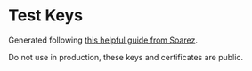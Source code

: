 # Test Keys

Generated following
[this helpful guide from Soarez](https://gist.github.com/Soarez/9688998).

Do not use in production, these keys and certificates are public.


